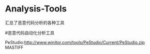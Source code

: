# Analysis-Tools
汇总了恶意代码分析的各种工具

#恶意代码自动化分析工具

PeStudio:http://www.winitor.com/tools/PeStudio/Current/PeStudio.zip
<br>
MASTIFF


